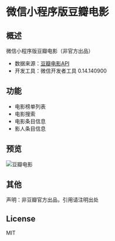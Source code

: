# 微信小程序版豆瓣电影

## 概述
微信小程序版豆瓣电影（非官方出品）
- 数据来源：[豆瓣电影API](https://developers.douban.com/wiki/?title=movie_v2)
- 开发工具：微信开发者工具 0.14.140900


## 功能
- 电影榜单列表
- 电影搜索
- 电影条目信息
- 影人条目信息

## 预览
![豆瓣电影](https://github.com/bruintong/resource/blob/master/screenshots/wechat-webapp-douban-movie/douban-movie.gif)

## 其他
声明：非豆瓣官方出品，引用请注明出处

## License
MIT
